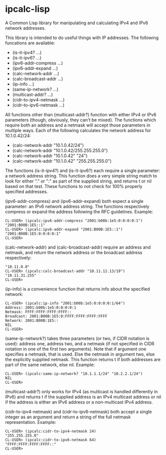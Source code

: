 # ipcalc-lisp
A Common Lisp library for manipulating and calculating IPv4 and IPv6
network addresses.

This library is intended to do useful things with IP addresses. The following funcations are available:

* (is-it-ipv4? ...)
* (is-it-ipv6? ...)
* (ipv6-addr-compress ...)
* (ipv6-addr-expand ...)
* (calc-network-addr ...)
* (calc-broadcast-addr ...)
* (ip-info ...)
* (same-ip-network? ...)
* (multicast-addr? ...)
* (cidr-to-ipv4-netmask ...)
* (cidr-to-ipv6-netmask ...)

All functions other than (multicast-addr?) function with either IPv4 or IPv6 parameters (though, obviously, they can't be mixed). The functions which require both an address and a netmask will accept those parameters in multiple ways. Each of the following calculates the network address for 10.1.0.42/24:

* (calc-network-addr "10.1.0.42/24")
* (calc-network-addr "10.1.0.42/255.255.255.0")
* (calc-network-addr "10.1.0.42" "24")
* (calc-network-addr "10.1.0.42" "255.255.255.0")

The functions (is-it-ipv4?) and (is-it-ipv6?) each require a single parameter: a network address string. This function does a very simple string match to look for either "." or ":" as part of the supplied string, and returns t or nil based on that test. These functions to not check for 100% properly specified addresses.

(ipv6-addr-compress) and (ipv6-addr-expand) both expect a single parameter: an IPv6 network address string. The functions respectively compress or expand the address following the RFC guidelines. Example:

```
CL-USER> (ipcalc:ipv6-addr-compress "2001:b00b:1e5:0:0:0:0:1")
"2001:B00B:1E5::1"
CL-USER> (ipcalc:ipv6-addr-expand "2001:B00B:1E5::1")
"2001:B00B:1E5:0:0:0:0:1"
CL-USER>
```

(calc-network-addr) and (calc-broadcast-addr) require an address and netmask, and return the network address or the broadcast address respectively:

```CL-USER> (ipcalc:calc-network-addr "10.11.12.13/19")
"10.11.0.0"
CL-USER> (ipcalc:calc-broadcast-addr "10.11.12.13/19")
"10.11.31.255"
CL-USER>
```

(ip-info) is a convenience function that returns info about the specified network:

```
CL-USER> (ipcalc:ip-info "2001:b00b:1e5:0:0:0:0:1/64")
Address: 2001:b00b:1e5:0:0:0:0:1
Netmask: FFFF:FFFF:FFFF:FFFF::
Broadcast: 2001:B00B:1E5:0:FFFF:FFFF:FFFF:FFFF
Network: 2001:B00B:1E5::
NIL
CL-USER>
```

(same-ip-network?) takes three parameters (or two, if CIDR notation is used):  address one, address two, and a netmask (if not specified in CIDR notation in one of the first two arguments). Note that if argument one specifies a netmask, that is used. Else the netmask in argument two, else the explicitly supplied netmask. This function returns t if both addresses are part of the same network, else nil. Example:

```
CL-USER> (ipcalc:same-ip-network? "10.1.1.1/24" "10.2.2.1/24")
NIL
CL-USER>
```

(multicast-addr?) only works for IPv4 (as multicast is handled differently in IPv6) and returns t if the supplied address is an IPv4 multicast address or nil if the address is either an IPv6 address or a non-multicast IPv4 address.

(cidr-to-ipv4-netmask) and (cidr-to-ipv6-netmask) both accept a single integer as an argument and return a string of the full netmask representation. Example:

```
CL-USER> (ipcalc:cidr-to-ipv4-netmask 24)
"255.255.255.0"
CL-USER> (ipcalc:cidr-to-ipv6-netmask 64)
"FFFF:FFFF:FFFF:FFFF::"
CL-USER>
```

